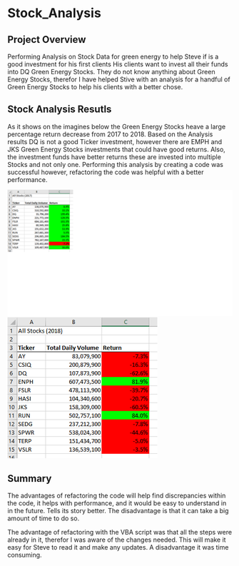 # Stock_Analysis

## Project Overview

Performing Analysis on Stock Data for green energy to help Steve if  is a good investment for his first clients
His clients want to invest all their funds into DQ Green Energy Stocks.  They do not know anything about Green Energy Stocks, therefor I have helped Stive with an analysis for a handful of Green Energy Stocks to help his clients with a better chose.

## Stock Analysis Resutls

As it shows on the imagines below the Green Energy Stocks heave a large percentage return decrease from 2017 to 2018. Based on the Analysis results DQ is not a good Ticker investment, however there are EMPH and JKS Green Energy Stocks investments that could have good returns.  Also, the investment funds have better returns these are invested into multiple Stocks and not only one.
Performing this analysis by creating a code was successful however, refactoring the code was helpful with a better performance. 

![this is an image](https://github.com/hildavaz/Stock_Analysis/blob/main/Resources/VBA_Challenge_2017.png)
![this is an image](https://github.com/hildavaz/Stock_Analysis/blob/main/Resources/VBA_Challenge_2018.png)

## Summary 

The advantages of refactoring the code will help find discrepancies within the code, it helps with performance, and it would be easy to understand in in the future. Tells its story better. The disadvantage is that it can take a big amount of time to do so.

The advantage of refactoring with the VBA script was that all the steps were already in it, therefor I was aware of the changes needed.  This will make it easy for Steve to read it and make any updates. A disadvantage it was time consuming.









